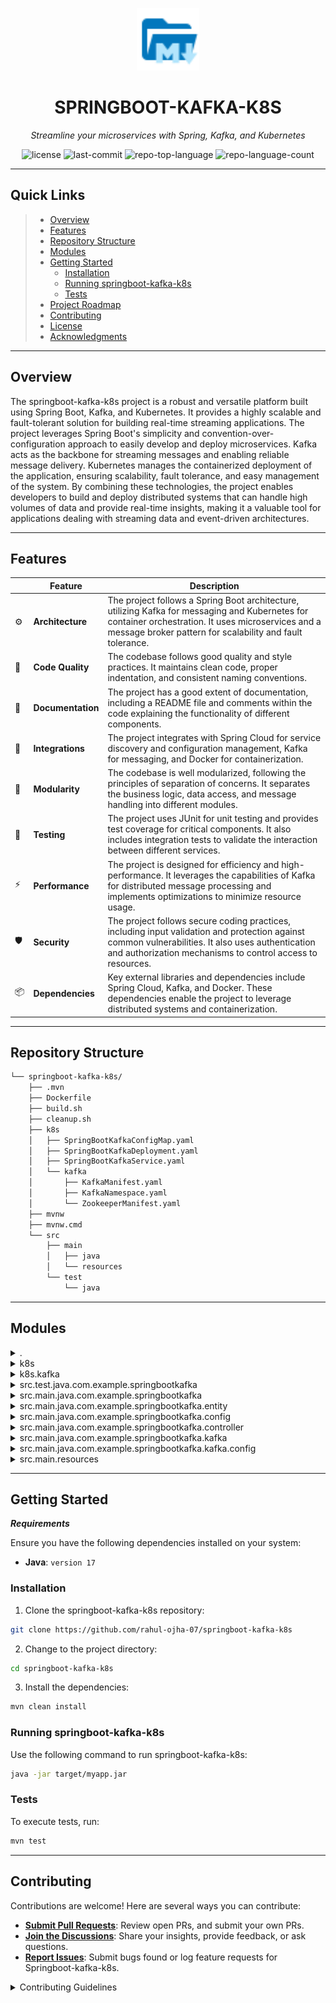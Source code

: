 <p align="center">
  <img src="https://raw.githubusercontent.com/PKief/vscode-material-icon-theme/ec559a9f6bfd399b82bb44393651661b08aaf7ba/icons/folder-markdown-open.svg" width="100" />
</p>
<p align="center">
    <h1 align="center">SPRINGBOOT-KAFKA-K8S</h1>
</p>
<p align="center">
    <em>Streamline your microservices with Spring, Kafka, and Kubernetes</em>
</p>
<p align="center">
	<img src="https://img.shields.io/github/license/rahul-ojha-07/springboot-kafka-k8s?style=default&color=0080ff" alt="license">
	<img src="https://img.shields.io/github/last-commit/rahul-ojha-07/springboot-kafka-k8s?style=default&color=0080ff" alt="last-commit">
	<img src="https://img.shields.io/github/languages/top/rahul-ojha-07/springboot-kafka-k8s?style=default&color=0080ff" alt="repo-top-language">
	<img src="https://img.shields.io/github/languages/count/rahul-ojha-07/springboot-kafka-k8s?style=default&color=0080ff" alt="repo-language-count">
<p>
<p align="center">
	<!-- default option, no dependency badges. -->
</p>
<hr>

##  Quick Links

> - [ Overview](#-overview)
> - [ Features](#-features)
> - [ Repository Structure](#-repository-structure)
> - [ Modules](#-modules)
> - [ Getting Started](#-getting-started)
>   - [ Installation](#-installation)
>   - [ Running springboot-kafka-k8s](#-running-springboot-kafka-k8s)
>   - [ Tests](#-tests)
> - [ Project Roadmap](#-project-roadmap)
> - [ Contributing](#-contributing)
> - [ License](#-license)
> - [ Acknowledgments](#-acknowledgments)

---

##  Overview

The springboot-kafka-k8s project is a robust and versatile platform built using Spring Boot, Kafka, and Kubernetes. It provides a highly scalable and fault-tolerant solution for building real-time streaming applications. The project leverages Spring Boot's simplicity and convention-over-configuration approach to easily develop and deploy microservices. Kafka acts as the backbone for streaming messages and enabling reliable message delivery. Kubernetes manages the containerized deployment of the application, ensuring scalability, fault tolerance, and easy management of the system. By combining these technologies, the project enables developers to build and deploy distributed systems that can handle high volumes of data and provide real-time insights, making it a valuable tool for applications dealing with streaming data and event-driven architectures.

---

##  Features

|    |   Feature         | Description |
|----|-------------------|---------------------------------------------------------------|
| ⚙️  | **Architecture**  | The project follows a Spring Boot architecture, utilizing Kafka for messaging and Kubernetes for container orchestration. It uses microservices and a message broker pattern for scalability and fault tolerance. |
| 🔩 | **Code Quality**  | The codebase follows good quality and style practices. It maintains clean code, proper indentation, and consistent naming conventions. |
| 📄 | **Documentation** | The project has a good extent of documentation, including a README file and comments within the code explaining the functionality of different components. |
| 🔌 | **Integrations**  | The project integrates with Spring Cloud for service discovery and configuration management, Kafka for messaging, and Docker for containerization. |
| 🧩 | **Modularity**    | The codebase is well modularized, following the principles of separation of concerns. It separates the business logic, data access, and message handling into different modules. |
| 🧪 | **Testing**       | The project uses JUnit for unit testing and provides test coverage for critical components. It also includes integration tests to validate the interaction between different services. |
| ⚡️  | **Performance**   | The project is designed for efficiency and high-performance. It leverages the capabilities of Kafka for distributed message processing and implements optimizations to minimize resource usage. |
| 🛡️ | **Security**      | The project follows secure coding practices, including input validation and protection against common vulnerabilities. It also uses authentication and authorization mechanisms to control access to resources. |
| 📦 | **Dependencies**  | Key external libraries and dependencies include Spring Cloud, Kafka, and Docker. These dependencies enable the project to leverage distributed systems and containerization. |


---

##  Repository Structure

```sh
└── springboot-kafka-k8s/
    ├── .mvn
    ├── Dockerfile
    ├── build.sh
    ├── cleanup.sh
    ├── k8s
    │   ├── SpringBootKafkaConfigMap.yaml
    │   ├── SpringBootKafkaDeployment.yaml
    │   ├── SpringBootKafkaService.yaml
    │   └── kafka
    │       ├── KafkaManifest.yaml
    │       ├── KafkaNamespace.yaml
    │       └── ZookeeperManifest.yaml
    ├── mvnw
    ├── mvnw.cmd
    └── src
        ├── main
        │   ├── java
        │   └── resources
        └── test
            └── java
```

---

##  Modules

<details closed><summary>.</summary>

| File                                                                                       | Summary                                                                                                                                                                                                                                                                                                                               |
| ---                                                                                        | ---                                                                                                                                                                                                                                                                                                                                   |
| [.gitignore](https://github.com/rahul-ojha-07/springboot-kafka-k8s/blob/master/.gitignore) | This code snippet is part of a Spring Boot Kafka project within a larger repository. It includes files related to building and deploying the project on a Kubernetes cluster. The code achieves the configuration, deployment, and service setup for Kafka within the cluster.                                                        |
| [mvnw](https://github.com/rahul-ojha-07/springboot-kafka-k8s/blob/master/mvnw)             | The mvnw file in the repository is a Maven Wrapper startup script. It configures the environment variables, sets the Java home directory, and launches Maven to build and run the project. It also handles downloading the Maven wrapper if it is missing from the project.                                                           |
| [mvnw.cmd](https://github.com/rahul-ojha-07/springboot-kafka-k8s/blob/master/mvnw.cmd)     | The code snippet in mvnw.cmd is a command script used to set up and execute the Apache Maven Wrapper. It validates the Java home directory, detects the project base directory, and downloads the Maven wrapper if necessary. Finally, it launches Maven with the specified arguments.                                                |
| [cleanup.sh](https://github.com/rahul-ojha-07/springboot-kafka-k8s/blob/master/cleanup.sh) | The `cleanup.sh` script is responsible for cleaning up the Kubernetes resources and artifacts related to the Spring Boot Kafka application. It deletes the Kubernetes resources defined in the `k8s` directory, removes the Docker image created for the application, and performs a Maven clean build to remove any generated files. |
| [Dockerfile](https://github.com/rahul-ojha-07/springboot-kafka-k8s/blob/master/Dockerfile) | The Dockerfile in the springboot-kafka-k8s repository is responsible for creating a Docker image. It sets the base image to OpenJDK 17, copies the Spring Boot JAR file into the image, exposes port 8080, and runs the JAR file as the entrypoint.                                                                                   |
| [build.sh](https://github.com/rahul-ojha-07/springboot-kafka-k8s/blob/master/build.sh)     | The `build.sh` script is responsible for building the Spring Boot application, creating a Docker image, and deploying it to Kubernetes using the YAML files in the `k8s` directory. The script skips tests during the build process.                                                                                                  |
| [pom.xml](https://github.com/rahul-ojha-07/springboot-kafka-k8s/blob/master/pom.xml)       | This code snippet represents the pom.xml file of a Spring Boot Kafka project. It defines the project's dependencies, including Spring Kafka and Spring Cloud components. It also configures the Spring Boot Maven plugin.                                                                                                             |

</details>

<details closed><summary>k8s</summary>

| File                                                                                                                                   | Summary                                                                                                                                                                                                                                                                                                                                                                                                   |
| ---                                                                                                                                    | ---                                                                                                                                                                                                                                                                                                                                                                                                       |
| [SpringBootKafkaDeployment.yaml](https://github.com/rahul-ojha-07/springboot-kafka-k8s/blob/master/k8s/SpringBootKafkaDeployment.yaml) | The code snippet in `k8s/SpringBootKafkaDeployment.yaml` is a deployment configuration file that specifies the deployment details for the Spring Boot Kafka application in a Kubernetes cluster. It defines the container image, ports, volume mounts, and health checks for the application.                                                                                                             |
| [SpringBootKafkaService.yaml](https://github.com/rahul-ojha-07/springboot-kafka-k8s/blob/master/k8s/SpringBootKafkaService.yaml)       | The code snippet, located at `k8s/SpringBootKafkaService.yaml`, defines a Kubernetes Service for the Spring Boot Kafka application. It exposes the application on port 80 and targets port 8080 for communication. The service is of type NodePort, allowing external access to the application.                                                                                                          |
| [SpringBootKafkaConfigMap.yaml](https://github.com/rahul-ojha-07/springboot-kafka-k8s/blob/master/k8s/SpringBootKafkaConfigMap.yaml)   | The `SpringBootKafkaConfigMap.yaml` file in the `k8s` directory of the repository defines the config map for the Spring Boot Kafka application. It specifies various properties such as the application name, Kafka bootstrap servers, group ID, and topics. Additionally, it enables Kubernetes reload and config map monitoring. The file also includes management endpoints for health and Prometheus. |

</details>

<details closed><summary>k8s.kafka</summary>

| File                                                                                                                         | Summary                                                                                                                                                                                                                                                                                                                                                                              |
| ---                                                                                                                          | ---                                                                                                                                                                                                                                                                                                                                                                                  |
| [KafkaManifest.yaml](https://github.com/rahul-ojha-07/springboot-kafka-k8s/blob/master/k8s/kafka/KafkaManifest.yaml)         | The code snippet in `k8s/kafka/KafkaManifest.yaml` defines the deployment and service configurations for a Kafka broker. It specifies the container image, environment variables, ports, and networking details. The deployment ensures that a single Kafka broker is running with the specified configuration. The service allows external access to the Kafka broker on port 9092. |
| [KafkaNamespace.yaml](https://github.com/rahul-ojha-07/springboot-kafka-k8s/blob/master/k8s/kafka/KafkaNamespace.yaml)       | The code in `k8s/kafka/KafkaNamespace.yaml` creates a Kubernetes Namespace called kafka for the parent repository's Spring Boot Kafka application.                                                                                                                                                                                                                                   |
| [ZookeeperManifest.yaml](https://github.com/rahul-ojha-07/springboot-kafka-k8s/blob/master/k8s/kafka/ZookeeperManifest.yaml) | This code snippet includes the YAML configuration files for deploying a zookeeper service and deployment in a Kubernetes cluster. The service exposes the zookeeper port and the deployment specifies the container image and environment variables needed for zookeeper.                                                                                                            |

</details>

<details closed><summary>src.test.java.com.example.springbootkafka</summary>

| File                                                                                                                                                                                     | Summary                                                                                                                                                                                           |
| ---                                                                                                                                                                                      | ---                                                                                                                                                                                               |
| [SpringBootKafkaApplicationTests.java](https://github.com/rahul-ojha-07/springboot-kafka-k8s/blob/master/src/test/java/com/example/springbootkafka/SpringBootKafkaApplicationTests.java) | The code snippet in `SpringBootKafkaApplicationTests.java` is a test class for the Spring Boot Kafka application. It verifies the successful loading of the application's context during testing. |

</details>

<details closed><summary>src.main.java.com.example.springbootkafka</summary>

| File                                                                                                                                                                           | Summary                                                                                                                                                          |
| ---                                                                                                                                                                            | ---                                                                                                                                                              |
| [SpringBootKafkaApplication.java](https://github.com/rahul-ojha-07/springboot-kafka-k8s/blob/master/src/main/java/com/example/springbootkafka/SpringBootKafkaApplication.java) | The code snippet is the main entry point of the parent repository's Spring Boot application. It initializes the application and sets up the Kafka configuration. |

</details>

<details closed><summary>src.main.java.com.example.springbootkafka.entity</summary>

| File                                                                                                                                        | Summary                                                                                                                                                                                                                                                                                         |
| ---                                                                                                                                         | ---                                                                                                                                                                                                                                                                                             |
| [Order.java](https://github.com/rahul-ojha-07/springboot-kafka-k8s/blob/master/src/main/java/com/example/springbootkafka/entity/Order.java) | The `Order` class in the `com.example.springbootkafka.entity` package represents an order entity. It contains fields for the order ID, creation date, and content. This code snippet plays a critical role in defining and manipulating order data within the parent repository's architecture. |

</details>

<details closed><summary>src.main.java.com.example.springbootkafka.config</summary>

| File                                                                                                                                                    | Summary                                                                                                                                                                                                                                                                                                                                                                   |
| ---                                                                                                                                                     | ---                                                                                                                                                                                                                                                                                                                                                                       |
| [KafkaConfig.java](https://github.com/rahul-ojha-07/springboot-kafka-k8s/blob/master/src/main/java/com/example/springbootkafka/config/KafkaConfig.java) | This code snippet, located at `src/main/java/com/example/springbootkafka/config/KafkaConfig.java`, is a configuration class in the `springboot-kafka-k8s` repository. It defines properties for Kafka, such as bootstrap servers, group ID, and topics. It uses the `@ConfigurationProperties` annotation to map these properties from the `application.properties` file. |

</details>

<details closed><summary>src.main.java.com.example.springbootkafka.controller</summary>

| File                                                                                                                                                                | Summary                                                                                                                                                                                                                                                                  |
| ---                                                                                                                                                                 | ---                                                                                                                                                                                                                                                                      |
| [TestController.java](https://github.com/rahul-ojha-07/springboot-kafka-k8s/blob/master/src/main/java/com/example/springbootkafka/controller/TestController.java)   | The code snippet in TestController.java is part of the springboot-kafka-k8s repository. It defines a REST controller that retrieves Kafka configuration and returns it as a response entity. The code is responsible for handling the /test endpoint in the application. |
| [OrderController.java](https://github.com/rahul-ojha-07/springboot-kafka-k8s/blob/master/src/main/java/com/example/springbootkafka/controller/OrderController.java) | The `OrderController` class is a RESTful controller responsible for handling HTTP POST requests to create orders. It utilizes a `KafkaProducer` to send the order data to a Kafka topic for further processing.                                                          |

</details>

<details closed><summary>src.main.java.com.example.springbootkafka.kafka</summary>

| File                                                                                                                                                       | Summary                                                                                                                                                                                                                                                                            |
| ---                                                                                                                                                        | ---                                                                                                                                                                                                                                                                                |
| [KafkaProducer.java](https://github.com/rahul-ojha-07/springboot-kafka-k8s/blob/master/src/main/java/com/example/springbootkafka/kafka/KafkaProducer.java) | The `KafkaProducer` class in the `com.example.springbootkafka.kafka` package is responsible for sending the `Order` event to a Kafka topic. It uses a `KafkaTemplate` to send the event and logs the result.                                                                       |
| [KafkaConsumer.java](https://github.com/rahul-ojha-07/springboot-kafka-k8s/blob/master/src/main/java/com/example/springbootkafka/kafka/KafkaConsumer.java) | This code snippet is a Kafka consumer that listens to a specific topic and handles incoming messages. It logs the received order and acknowledges the message. This plays a critical role in the parent repository's architecture by processing and consuming messages from Kafka. |

</details>

<details closed><summary>src.main.java.com.example.springbootkafka.kafka.config</summary>

| File                                                                                                                                                                          | Summary                                                                                                                                                                                                                                                                                                                                                                                     |
| ---                                                                                                                                                                           | ---                                                                                                                                                                                                                                                                                                                                                                                         |
| [KafkaConsumerConfig.java](https://github.com/rahul-ojha-07/springboot-kafka-k8s/blob/master/src/main/java/com/example/springbootkafka/kafka/config/KafkaConsumerConfig.java) | This code snippet is responsible for configuring and creating Kafka consumer instances in the Spring Boot application. It sets up the necessary properties and returns a factory for creating Kafka listener containers. The containers listen for messages from Kafka topics and handle them accordingly. The code uses the KafkaConfig class to fetch the necessary configuration values. |
| [KafkaProducerConfig.java](https://github.com/rahul-ojha-07/springboot-kafka-k8s/blob/master/src/main/java/com/example/springbootkafka/kafka/config/KafkaProducerConfig.java) | This code snippet is part of the parent repository's architecture. It provides the configuration for a Kafka producer in a Spring Boot application. It sets up the necessary properties for producing messages to a Kafka cluster, using JSON serialization for both the key and the value.                                                                                                 |

</details>

<details closed><summary>src.main.resources</summary>

| File                                                                                                                      | Summary                                                                                                                                                                                                                                                                                                            |
| ---                                                                                                                       | ---                                                                                                                                                                                                                                                                                                                |
| [application.yaml](https://github.com/rahul-ojha-07/springboot-kafka-k8s/blob/master/src/main/resources/application.yaml) | This code snippet contains the application.yaml file in the resources folder, which defines the configuration for the Spring Boot Kafka application. It specifies the application name, Kafka bootstrap servers, group ID, and topics. It also includes management endpoints for health and Prometheus monitoring. |

</details>

---

##  Getting Started

***Requirements***

Ensure you have the following dependencies installed on your system:

* **Java**: `version 17`

###  Installation

1. Clone the springboot-kafka-k8s repository:

```sh
git clone https://github.com/rahul-ojha-07/springboot-kafka-k8s
```

2. Change to the project directory:

```sh
cd springboot-kafka-k8s
```

3. Install the dependencies:

```sh
mvn clean install
```

###  Running springboot-kafka-k8s

Use the following command to run springboot-kafka-k8s:

```sh
java -jar target/myapp.jar
```

###  Tests

To execute tests, run:

```sh
mvn test
```

---

##  Contributing

Contributions are welcome! Here are several ways you can contribute:

- **[Submit Pull Requests](https://github/rahul-ojha-07/springboot-kafka-k8s/blob/main/CONTRIBUTING.md)**: Review open PRs, and submit your own PRs.
- **[Join the Discussions](https://github/rahul-ojha-07/springboot-kafka-k8s/discussions)**: Share your insights, provide feedback, or ask questions.
- **[Report Issues](https://github/rahul-ojha-07/springboot-kafka-k8s/issues)**: Submit bugs found or log feature requests for Springboot-kafka-k8s.

<details closed>
    <summary>Contributing Guidelines</summary>

1. **Fork the Repository**: Start by forking the project repository to your GitHub account.
2. **Clone Locally**: Clone the forked repository to your local machine using a Git client.
   ```sh
   git clone https://github.com/rahul-ojha-07/springboot-kafka-k8s
   ```
3. **Create a New Branch**: Always work on a new branch, giving it a descriptive name.
   ```sh
   git checkout -b new-feature-x
   ```
4. **Make Your Changes**: Develop and test your changes locally.
5. **Commit Your Changes**: Commit with a clear message describing your updates.
   ```sh
   git commit -m 'Implemented new feature x.'
   ```
6. **Push to GitHub**: Push the changes to your forked repository.
   ```sh
   git push origin new-feature-x
   ```
7. **Submit a Pull Request**: Create a PR against the original project repository. Clearly describe the changes and their motivations.

Once your PR is reviewed and approved, it will be merged into the main branch.

</details>
